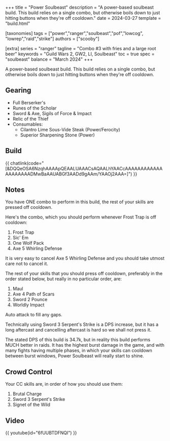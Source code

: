 +++
title = "Power Soulbeast"
description = "A power-based soulbeast build. This build relies on a single combo, but otherwise boils down to just hitting buttons when they're off cooldown."
date = 2024-03-27
template = "build.html"


[taxonomies]
tags = ["power","ranger","soulbeast","pof","lowcog", "lowrep","raid","strike"]
authors = ["scooby"]

[extra]
series = "ranger"
tagline = "Combo #3 with fries and a large root beer"
keywords = "Guild Wars 2, GW2, LI, Soulbeast"
toc = true
spec = "soulbeast"
balance = "March 2024"
+++

A power-based soulbeast build. This build relies on a single combo, but otherwise boils down to just hitting buttons when they're off cooldown.

## Gearing

- Full Berserker's
- Runes of the Scholar
- Sword & Axe, Sigils of Force & Impact
- Relic of the Thief
- Consumables:
  - Cilantro Lime Sous-Vide Steak (Power/Ferocity)
  - Superior Sharpening Stone (Power)

## Build


{{ chatlink(code="[&DQQeOSA6NzqhAAAApQEAALUAAACsAQAALhYAACcAAAAAAAAAAAAAAAAAAAADMwBaAAUABGf3AADd9gAAm/YAAOj2AAA=]") }}

## Notes

You have ONE combo to perform in this build, the rest of your skills are pressed off cooldown.

Here's the combo, which you should perform whenever Frost Trap is off cooldown:

1. Frost Trap
1. Sic' Em
1. One Wolf Pack
1. Axe 5 Whirling Defense

It is very easy to cancel Axe 5 Whirling Defense and you should take utmost care not to cancel it.

The rest of your skills that you should press off cooldown, preferably in the order stated below, but really in no particular order, are:

1. Maul
1. Axe 4 Path of Scars
1. Sword 2 Pounce
1. Worldly Impact

Auto attack to fill any gaps.

Technically using Sword 3 Serpent's Strike is a DPS increase, but it has a long aftercast and cancelling aftercast is hard so we shall not press it.

The stated DPS of this build is 34.7k, but in reality this build performs MUCH better in raids. It has the highest burst damage in the game, and with many fights having multiple phases, in which your skills can cooldown between burst windows, Power Soulbeast will really start to shine.

## Crowd Control

Your CC skills are, in order of how you should use them:

1. Brutal Charge
1. Sword 3 Serpent's Strike
1. Signet of the Wild

## Video

{{ youtube(id="6fUUBTDFNQI") }}
